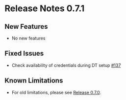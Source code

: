 # Release Notes 0.7.1

## New Features

- No new features

## Fixed Issues

- Check availability of credentials during DT setup [#137](https://github.com/keptn-contrib/dynatrace-service/issues/137)

## Known Limitations

- For old limitations, please see [Release 0.7.0](https://github.com/keptn-contrib/dynatrace-service/releases/tag/0.7.0).